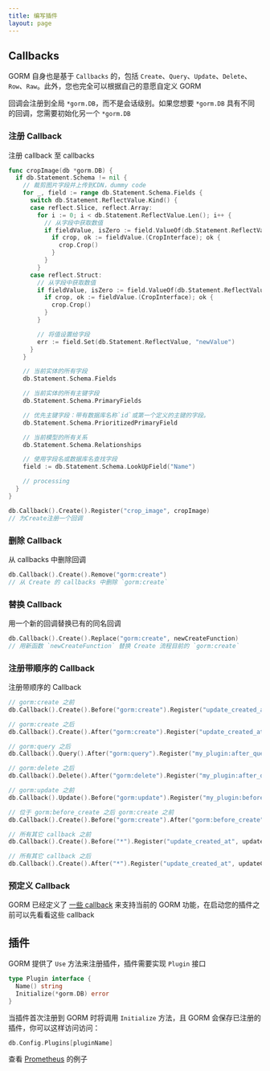 ```yaml
---
title: 编写插件
layout: page
---
```


## Callbacks

GORM 自身也是基于 `Callbacks` 的，包括 `Create`、`Query`、`Update`、`Delete`、`Row`、`Raw`。此外，您也完全可以根据自己的意愿自定义 GORM

回调会注册到全局 `*gorm.DB`，而不是会话级别。如果您想要 `*gorm.DB` 具有不同的回调，您需要初始化另一个 `*gorm.DB`

### 注册 Callback

注册 callback 至 callbacks

```go
func cropImage(db *gorm.DB) {
  if db.Statement.Schema != nil {
    // 裁剪图片字段并上传到CDN，dummy code
    for _, field := range db.Statement.Schema.Fields {
      switch db.Statement.ReflectValue.Kind() {
      case reflect.Slice, reflect.Array:
        for i := 0; i < db.Statement.ReflectValue.Len(); i++ {
          // 从字段中获取数值
          if fieldValue, isZero := field.ValueOf(db.Statement.ReflectValue.Index(i)); !isZero {
            if crop, ok := fieldValue.(CropInterface); ok {
              crop.Crop()
            }
          }
        }
      case reflect.Struct:
        // 从字段中获取数值
        if fieldValue, isZero := field.ValueOf(db.Statement.ReflectValue); !isZero {
          if crop, ok := fieldValue.(CropInterface); ok {
            crop.Crop()
          }
        }

        // 将值设置给字段
        err := field.Set(db.Statement.ReflectValue, "newValue")
      }
    }

    // 当前实体的所有字段
    db.Statement.Schema.Fields

    // 当前实体的所有主键字段
    db.Statement.Schema.PrimaryFields

    // 优先主键字段：带有数据库名称`id`或第一个定义的主键的字段。
    db.Statement.Schema.PrioritizedPrimaryField

    // 当前模型的所有关系
    db.Statement.Schema.Relationships

    // 使用字段名或数据库名查找字段
    field := db.Statement.Schema.LookUpField("Name")

    // processing
  }
}

db.Callback().Create().Register("crop_image", cropImage)
// 为Create注册一个回调
```

### 删除 Callback

从 callbacks 中删除回调

```go
db.Callback().Create().Remove("gorm:create")
// 从 Create 的 callbacks 中删除 `gorm:create`
```

### 替换 Callback

用一个新的回调替换已有的同名回调

```go
db.Callback().Create().Replace("gorm:create", newCreateFunction)
// 用新函数 `newCreateFunction` 替换 Create 流程目前的 `gorm:create`
```

### 注册带顺序的 Callback

注册带顺序的 Callback

```go
// gorm:create 之前
db.Callback().Create().Before("gorm:create").Register("update_created_at", updateCreated)

// gorm:create 之后
db.Callback().Create().After("gorm:create").Register("update_created_at", updateCreated)

// gorm:query 之后
db.Callback().Query().After("gorm:query").Register("my_plugin:after_query", afterQuery)

// gorm:delete 之后
db.Callback().Delete().After("gorm:delete").Register("my_plugin:after_delete", afterDelete)

// gorm:update 之前
db.Callback().Update().Before("gorm:update").Register("my_plugin:before_update", beforeUpdate)

// 位于 gorm:before_create 之后 gorm:create 之前
db.Callback().Create().Before("gorm:create").After("gorm:before_create").Register("my_plugin:before_create", beforeCreate)

// 所有其它 callback 之前
db.Callback().Create().Before("*").Register("update_created_at", updateCreated)

// 所有其它 callback 之后
db.Callback().Create().After("*").Register("update_created_at", updateCreated)
```

### 预定义 Callback

GORM 已经定义了 [一些 callback](https://github.com/go-gorm/gorm/blob/master/callbacks/callbacks.go) 来支持当前的 GORM 功能，在启动您的插件之前可以先看看这些 callback

## 插件

GORM 提供了 `Use` 方法来注册插件，插件需要实现 `Plugin` 接口

```go
type Plugin interface {
  Name() string
  Initialize(*gorm.DB) error
}
```

当插件首次注册到 GORM 时将调用 `Initialize` 方法，且 GORM 会保存已注册的插件，你可以这样访问访问：

```go
db.Config.Plugins[pluginName]
```

查看 [Prometheus](prometheus.html) 的例子
